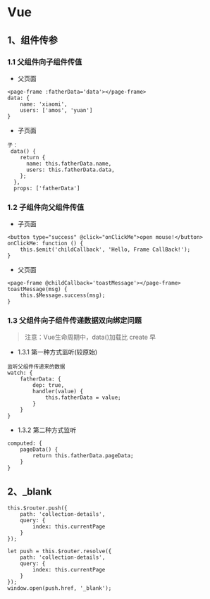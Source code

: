 # Vue

## 1、组件传参

### 1.1 父组件向子组件传值
- 父页面
```
<page-frame :fatherData='data'></page-frame>
data: {
    name: 'xiaomi',
    users: ['amos', 'yuan']
}
```
- 子页面
```
子：
 data() {
    return {
      name: this.fatherData.name,
      users: this.fatherData.data,
    };
  },
  props: ['fatherData']
```

### 1.2 子组件向父组件传值
- 子页面
```
<button type="success" @click="onClickMe">open mouse!</button>
onClickMe: function () {
    this.$emit('childCallback', 'Hello, Frame CallBack!');
}
```
- 父页面
```
<page-frame @childCallback='toastMessage'></page-frame>
toastMessage(msg) {
    this.$Message.success(msg);
}
```

### 1.3 父组件向子组件传递数据双向绑定问题
> 注意：Vue生命周期中，data()加载比 create 早

- 1.3.1 第一种方式监听(较原始)
```
监听父组件传递来的数据
watch: {
    fatherData: {
        dep: true,
        handler(value) {
            this.fatherData = value;
        }
    }
}
```

- 1.3.2 第二种方式监听
```
computed: {
    pageData() {
        return this.fatherData.pageData;
    }
}
```

## 2、_blank
```
this.$router.push({
    path: 'collection-details',
    query: {
        index: this.currentPage
    }
});

let push = this.$router.resolve({
    path: 'collection-details',
    query: {
        index: this.currentPage
    }
});
window.open(push.href, '_blank');
```

